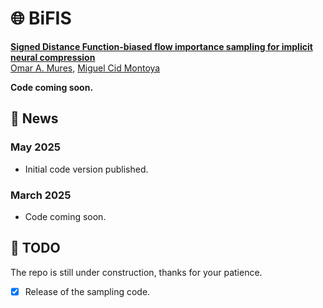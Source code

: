# 🌐 BiFIS

[**Signed Distance Function-biased flow importance sampling for implicit neural compression**]()<br/>
[Omar A. Mures](https://omaralv.com/), [Miguel Cid Montoya]()

**Code coming soon.**

## 📢 News

### May 2025

- Initial code version published.

### March 2025

- Code coming soon.

## 🎯 TODO

The repo is still under construction, thanks for your patience. 
- [x] Release of the sampling code.

